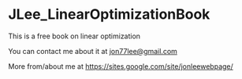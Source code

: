 # JLee_LinearOptimizationBook
This is a free book on linear optimization

You can contact me about it at jon77lee@gmail.com

More from/about me at https://sites.google.com/site/jonleewebpage/
